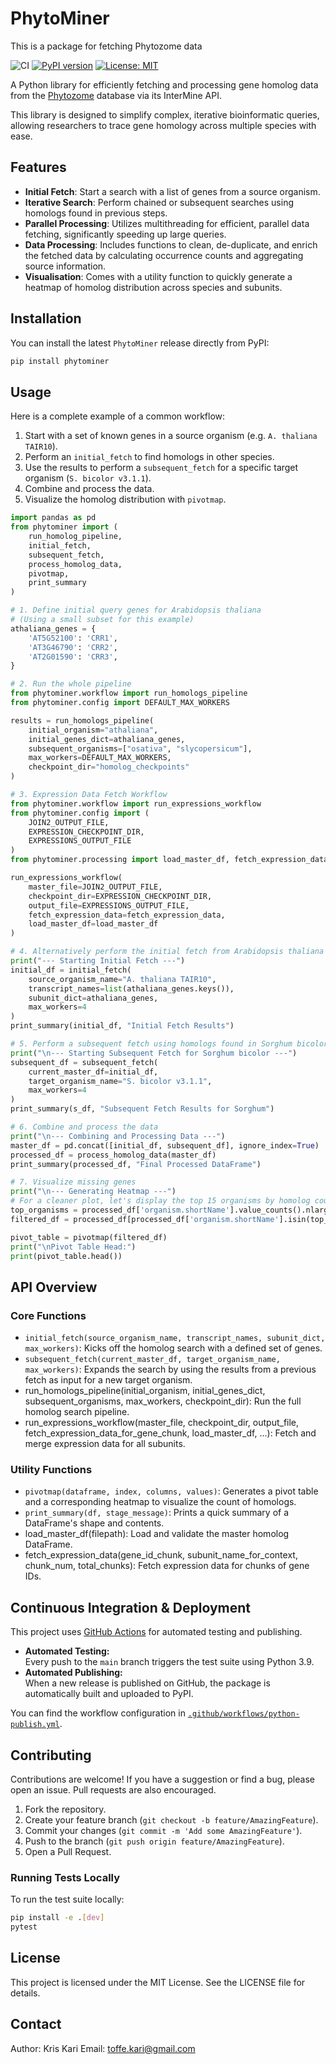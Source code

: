 # PhytoMiner
This is a package for fetching Phytozome data

![CI](https://github.com/boffus/PhytoMiner/actions/workflows/python-publish.yml/badge.svg)
[![PyPI version](https://badge.fury.io/py/phytominer.svg)](https://badge.fury.io/py/phytominer)
[![License: MIT](https://img.shields.io/badge/License-MIT-yellow.svg)](https://opensource.org/licenses/MIT)

A Python library for efficiently fetching and processing gene homolog data from the [Phytozome](https://phytozome-next.jgi.doe.gov/) database via its InterMine API.

This library is designed to simplify complex, iterative bioinformatic queries, allowing researchers to trace gene homology across multiple species with ease.

## Features

- **Initial Fetch**: Start a search with a list of genes from a source organism.
- **Iterative Search**: Perform chained or subsequent searches using homologs found in previous steps.
- **Parallel Processing**: Utilizes multithreading for efficient, parallel data fetching, significantly speeding up large queries.
- **Data Processing**: Includes functions to clean, de-duplicate, and enrich the fetched data by calculating occurrence counts and aggregating source information.
- **Visualisation**: Comes with a utility function to quickly generate a heatmap of homolog distribution across species and subunits.

## Installation

You can install the latest `PhytoMiner` release directly from PyPI:

```bash
pip install phytominer
```

## Usage

Here is a complete example of a common workflow:
1.  Start with a set of known genes in a source organism (e.g. `A. thaliana TAIR10`).
2.  Perform an `initial_fetch` to find homologs in other species.
3.  Use the results to perform a `subsequent_fetch` for a specific target organism (`S. bicolor v3.1.1`).
4.  Combine and process the data.
5.  Visualize the homolog distribution with `pivotmap`.

```python
import pandas as pd
from phytominer import (
    run_homolog_pipeline,
    initial_fetch,
    subsequent_fetch,
    process_homolog_data,
    pivotmap,
    print_summary
)

# 1. Define initial query genes for Arabidopsis thaliana
# (Using a small subset for this example)
athaliana_genes = {
    'AT5G52100': 'CRR1',
    'AT3G46790': 'CRR2',
    'AT2G01590': 'CRR3',
}

# 2. Run the whole pipeline
from phytominer.workflow import run_homologs_pipeline
from phytominer.config import DEFAULT_MAX_WORKERS

results = run_homologs_pipeline(
    initial_organism="athaliana",
    initial_genes_dict=athaliana_genes,
    subsequent_organisms=["osativa", "slycopersicum"],
    max_workers=DEFAULT_MAX_WORKERS,
    checkpoint_dir="homolog_checkpoints"
)

# 3. Expression Data Fetch Workflow
from phytominer.workflow import run_expressions_workflow
from phytominer.config import (
    JOIN2_OUTPUT_FILE,
    EXPRESSION_CHECKPOINT_DIR,
    EXPRESSIONS_OUTPUT_FILE
)
from phytominer.processing import load_master_df, fetch_expression_data

run_expressions_workflow(
    master_file=JOIN2_OUTPUT_FILE,
    checkpoint_dir=EXPRESSION_CHECKPOINT_DIR,
    output_file=EXPRESSIONS_OUTPUT_FILE,
    fetch_expression_data=fetch_expression_data,
    load_master_df=load_master_df
)

# 4. Alternatively perform the initial fetch from Arabidopsis thaliana
print("--- Starting Initial Fetch ---")
initial_df = initial_fetch(
    source_organism_name="A. thaliana TAIR10",
    transcript_names=list(athaliana_genes.keys()),
    subunit_dict=athaliana_genes,
    max_workers=4
)
print_summary(initial_df, "Initial Fetch Results")

# 5. Perform a subsequent fetch using homologs found in Sorghum bicolor
print("\n--- Starting Subsequent Fetch for Sorghum bicolor ---")
subsequent_df = subsequent_fetch(
    current_master_df=initial_df,
    target_organism_name="S. bicolor v3.1.1",
    max_workers=4
)
print_summary(s_df, "Subsequent Fetch Results for Sorghum")

# 6. Combine and process the data
print("\n--- Combining and Processing Data ---")
master_df = pd.concat([initial_df, subsequent_df], ignore_index=True)
processed_df = process_homolog_data(master_df)
print_summary(processed_df, "Final Processed DataFrame")

# 7. Visualize missing genes
print("\n--- Generating Heatmap ---")
# For a cleaner plot, let's display the top 15 organisms by homolog count
top_organisms = processed_df['organism.shortName'].value_counts().nlargest(15).index
filtered_df = processed_df[processed_df['organism.shortName'].isin(top_organisms)]

pivot_table = pivotmap(filtered_df)
print("\nPivot Table Head:")
print(pivot_table.head())

```

## API Overview

### Core Functions

- `initial_fetch(source_organism_name, transcript_names, subunit_dict, max_workers)`: Kicks off the homolog search with a defined set of genes.
- `subsequent_fetch(current_master_df, target_organism_name, max_workers)`: Expands the search by using the results from a previous fetch as input for a new target organism.
- run_homologs_pipeline(initial_organism, initial_genes_dict, subsequent_organisms, max_workers, checkpoint_dir): Run the full homolog search pipeline.
- run_expressions_workflow(master_file, checkpoint_dir, output_file, fetch_expression_data_for_gene_chunk, load_master_df, ...): Fetch and merge expression data for all subunits.

### Utility Functions

- `pivotmap(dataframe, index, columns, values)`: Generates a pivot table and a corresponding heatmap to visualize the count of homologs.
- `print_summary(df, stage_message)`: Prints a quick summary of a DataFrame's shape and contents.
- load_master_df(filepath): Load and validate the master homolog DataFrame.
- fetch_expression_data(gene_id_chunk, subunit_name_for_context, chunk_num, total_chunks): Fetch expression data for chunks of gene IDs.

## Continuous Integration & Deployment

This project uses [GitHub Actions](https://github.com/features/actions) for automated testing and publishing.

- **Automated Testing:**  
  Every push to the `main` branch triggers the test suite using Python 3.9.
- **Automated Publishing:**  
  When a new release is published on GitHub, the package is automatically built and uploaded to PyPI.

You can find the workflow configuration in [`.github/workflows/python-publish.yml`](.github/workflows/python-publish.yml).

## Contributing

Contributions are welcome! If you have a suggestion or find a bug, please open an issue. Pull requests are also encouraged.

1.  Fork the repository.
2.  Create your feature branch (`git checkout -b feature/AmazingFeature`).
3.  Commit your changes (`git commit -m 'Add some AmazingFeature'`).
4.  Push to the branch (`git push origin feature/AmazingFeature`).
5.  Open a Pull Request.

### Running Tests Locally

To run the test suite locally:

```bash
pip install -e .[dev]
pytest
```

## License

This project is licensed under the MIT License. See the LICENSE file for details.

## Contact

Author: Kris Kari
Email: toffe.kari@gmail.com